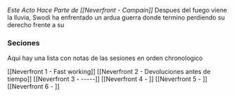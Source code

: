 *Este Acto Hace Parte de [[Neverfront - Campain]]*
Despues del fuego viene la lluvia, Swodi ha enfrentado un ardua guerra donde termino perdiendo su derecho frente a su




### Seciones

Aqui hay una lista con notas de las sesiones en orden chronologico

[[Neverfront 1 - Fast working]]
[[Neverfront 2 - Devoluciones antes de tiempo]]
[[Neverfront 3 - -----]]
[[Neverfront 4 - ]]
[[Neverfront 5 - ]]
[[Neverfront 6 - ]]



